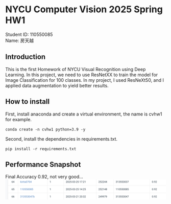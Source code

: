 # NYCU Computer Vision 2025 Spring HW1
Student ID: 110550085  
Name: 房天越
## Introduction
This is the first Homework of NYCU Visual Recognition using Deep Learning.
In this project, we need to use ResNetXX to train the model for Image Classification for 100 classes.
In my project, I used ResNeXt50, and I applied data augmentation to yield better results.
## How to install
First, install anaconda and create a virtual environment, the name is cvhw1 for example.
```
conda create -n cvhw1 python=3.9 -y
```
Second, install the dependencies in requirements.txt.
```
pip install -r requirements.txt
```
## Performance Snapshot
Final Accuracy 0.92, not very good...
![image](https://github.com/TianYueh/NYCU-Visual-Recognition-Using-Deep-Learning-2025-HW1/blob/main/leaderboard.png)

